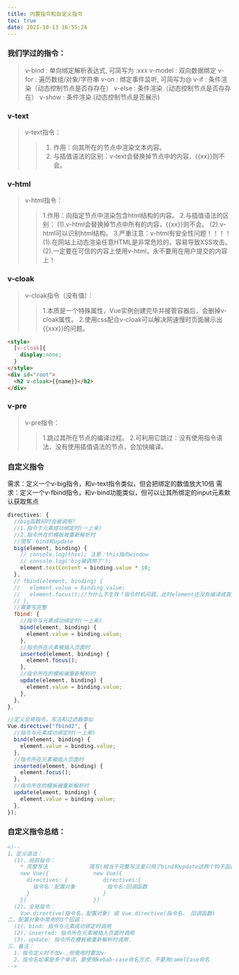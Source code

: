 ```yaml
---
title: 内置指令和自定义指令
toc: true
date: 2021-10-13 16:55:24
---
```


### 我们学过的指令：
> v-bind	: 单向绑定解析表达式, 可简写为 :xxx
> v-model	: 双向数据绑定
> v-for  	: 遍历数组/对象/字符串
> v-on   	: 绑定事件监听, 可简写为@
> v-if 	 	: 条件渲染（动态控制节点是否存存在）
> v-else 	: 条件渲染（动态控制节点是否存存在）
> v-show 	: 条件渲染 (动态控制节点是否展示)

### v-text
> v-text指令：
>>1. 作用：向其所在的节点中渲染文本内容。
>>2. 与插值语法的区别：v-text会替换掉节点中的内容，{{xx}}则不会。

### v-html
>v-html指令：
>>1.作用：向指定节点中渲染包含html结构的内容。
>>2.与插值语法的区别：
    (1).v-html会替换掉节点中所有的内容，{{xx}}则不会。
    (2).v-html可以识别html结构。
>>3.严重注意：v-html有安全性问题！！！！
    (1).在网站上动态渲染任意HTML是非常危险的，容易导致XSS攻击。
    (2).一定要在可信的内容上使用v-html，永不要用在用户提交的内容上！

### v-cloak
>v-cloak指令（没有值）：
  >>1.本质是一个特殊属性，Vue实例创建完毕并接管容器后，会删掉v-cloak属性。
  >>2.使用css配合v-cloak可以解决网速慢时页面展示出{{xxx}}的问题。
```html
<style>
  [v-cloak]{
    display:none;
  }
</style>
<div id="root">
  <h2 v-cloak>{{name}}</h2>
</div>
```

### v-pre
>v-pre指令：
  >>1.跳过其所在节点的编译过程。
  >>2.可利用它跳过：没有使用指令语法、没有使用插值语法的节点，会加快编译。

### 自定义指令
需求：定义一个v-big指令，和v-text指令类似，但会把绑定的数值放大10倍
需求：定义一个v-fbind指令，和v-bind功能类似，但可以让其所绑定的input元素默认获取焦点

```js
directives: {
  //big函数何时会被调用?
  //1.指令于元素成功绑定时(一上来)
  //2.指令所在的模板被重新解析时
  //简写：bind和update
  big(element, binding) {
    // console.log(this); 注意：this指向window
    // console.log('big被调用了');
    element.textContent = binding.value * 10;
  },
  // fbind(element, binding) {
  //   element.value = binding.value;
  //   element.focus();//为什么不生效？指令时机问题，此时element还没有编译成真实DOM
  // },
  //需要写完整
  fbind: {
    //指令与元素成功绑定时(一上来)
    bind(element, binding) {
      element.value = binding.value;
    },
    //指令所在元素被插入页面时
    inserted(element, binding) {
      element.focus();
    },
    //指令所在的模板被重新解析时
    update(element, binding) {
      element.value = binding.value;
    },
  },
},
```
```js
//定义全局指令，写法和过滤器类似
Vue.directive("fbind2", {
  //指令与元素成功绑定时(一上来)
  bind(element, binding) {
    element.value = binding.value;
  },
  //指令所在元素被插入页面时
  inserted(element, binding) {
    element.focus();
  },
  //指令所在的模板被重新解析时
  update(element, binding) {
    element.value = binding.value;
  },
});
```

### 自定义指令总结：
```html
<!--  
1、定义语法：
  (1)、局部指令：
    * 完整写法             简写(相当于完整写法里只用了bind和update这两个钩子函数)
    new Vue({              new Vue({
      directives: {           directives:{
        指令名：配置对象          指令名:回调函数   
      }                       }
    })                     })
  (2)、全局指令：
    Vue.directive(指令名，配置对象) 或 Vue.directive(指令名， 回调函数)
二、配置对象中常用的3个回调：
  (1)、bind: 指令与元素成功绑定时调用
  (2)、inserted: 指令所在元素被插入页面时调用
  (3)、update: 指令所在模板被重新解析时调用.
三、备注：
  1、指令定义时不加v-,但使用时要加v-
  2、指令名如果是多个单词，要使用kebab-case命名方式，不要用camelCase命名
-->
```